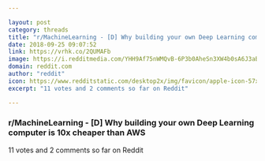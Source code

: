 ```yaml
---

layout: post
category: threads
title: "r/MachineLearning - [D] Why building your own Deep Learning computer is 10x cheaper than AWS"
date: 2018-09-25 09:07:52
link: https://vrhk.co/2QUMAFb
image: https://i.redditmedia.com/YHH9Af75nWMQvB-6P3b0AheSn3XW4b0sA6J3aBJIjO8.jpg?s=66f2946dce84742b7e15b29e50c4a6a4
domain: reddit.com
author: "reddit"
icon: https://www.redditstatic.com/desktop2x/img/favicon/apple-icon-57x57.png
excerpt: "11 votes and 2 comments so far on Reddit"

---
```


### r/MachineLearning - [D] Why building your own Deep Learning computer is 10x cheaper than AWS

11 votes and 2 comments so far on Reddit
